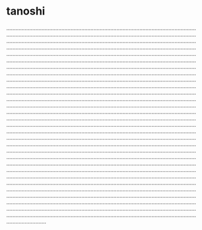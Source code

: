 # tanoshi

..................................................................................................................................................................................................................................................................................................................................................................................................................................................................................................................................................................................................................................................................................................................................................................................................................................................................................................................................................................................................................................................................................................................................................................................................................................................................................................................................................................................................................................................................................................................................................................................................................................................................................................................................................................................................................................................................................................................................................................................................................................................................................................................................................................................................................................................................................................................................................................................................................................................................................................................................................................................................................................................................................................................................................................................................................................................................................................................................................................................................................................................................................................................................................................................................................................................................................................................................................................................................................................................................................................................................................................................................................................................................................................................................................................................................................................................................................................